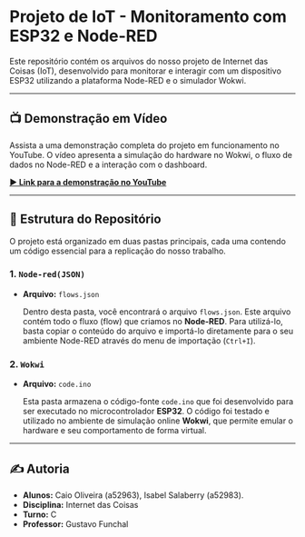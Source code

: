 # Projeto de IoT - Monitoramento com ESP32 e Node-RED

Este repositório contém os arquivos do nosso projeto de Internet das Coisas (IoT), desenvolvido para monitorar e interagir com um dispositivo ESP32 utilizando a plataforma Node-RED e o simulador Wokwi.

---

## 📺 Demonstração em Vídeo

Assista a uma demonstração completa do projeto em funcionamento no YouTube. O vídeo apresenta a simulação do hardware no Wokwi, o fluxo de dados no Node-RED e a interação com o dashboard.

**[▶️ Link para a demonstração no YouTube](https://youtu.be/F5I9lv7DpKI)**

---

## 📂 Estrutura do Repositório

O projeto está organizado em duas pastas principais, cada uma contendo um código essencial para a replicação do nosso trabalho.

### 1. `Node-red(JSON)`

-   **Arquivo:** `flows.json`

    Dentro desta pasta, você encontrará o arquivo `flows.json`. Este arquivo contém todo o fluxo (flow) que criamos no **Node-RED**. Para utilizá-lo, basta copiar o conteúdo do arquivo e importá-lo diretamente para o seu ambiente Node-RED através do menu de importação (`Ctrl+I`).

### 2. `Wokwi`

-   **Arquivo:** `code.ino`

    Esta pasta armazena o código-fonte `code.ino` que foi desenvolvido para ser executado no microcontrolador **ESP32**. O código foi testado e utilizado no ambiente de simulação online **Wokwi**, que permite emular o hardware e seu comportamento de forma virtual.

---

## ✍️ Autoria

-   **Alunos:** Caio Oliveira (a52963), Isabel Salaberry (a52983).
-   **Disciplina:** Internet das Coisas
-   **Turno:** C
-   **Professor:** Gustavo Funchal
